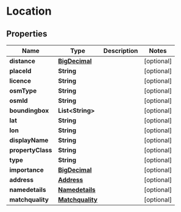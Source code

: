 

# Location

## Properties

Name | Type | Description | Notes
------------ | ------------- | ------------- | -------------
**distance** | [**BigDecimal**](BigDecimal.md) |  |  [optional]
**placeId** | **String** |  |  [optional]
**licence** | **String** |  |  [optional]
**osmType** | **String** |  |  [optional]
**osmId** | **String** |  |  [optional]
**boundingbox** | **List&lt;String&gt;** |  |  [optional]
**lat** | **String** |  |  [optional]
**lon** | **String** |  |  [optional]
**displayName** | **String** |  |  [optional]
**propertyClass** | **String** |  |  [optional]
**type** | **String** |  |  [optional]
**importance** | [**BigDecimal**](BigDecimal.md) |  |  [optional]
**address** | [**Address**](Address.md) |  |  [optional]
**namedetails** | [**Namedetails**](Namedetails.md) |  |  [optional]
**matchquality** | [**Matchquality**](Matchquality.md) |  |  [optional]




